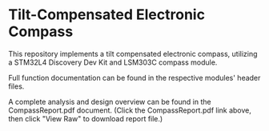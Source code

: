 # Tilt-Compensated Electronic Compass #

This repository implements a tilt compensated electronic compass, utilizing a STM32L4 Discovery Dev Kit and LSM303C compass module.

Full function documentation can be found in the respective modules' header files.

A complete analysis and design overview can be found in the CompassReport.pdf document.  (Click the CompassReport.pdf link above, then click "View Raw" to download report file.)
